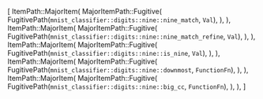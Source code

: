 [
    ItemPath::MajorItem(
        MajorItemPath::Fugitive(
            FugitivePath(`mnist_classifier::digits::nine::nine_match`, `Val`),
        ),
    ),
    ItemPath::MajorItem(
        MajorItemPath::Fugitive(
            FugitivePath(`mnist_classifier::digits::nine::nine_match_refine`, `Val`),
        ),
    ),
    ItemPath::MajorItem(
        MajorItemPath::Fugitive(
            FugitivePath(`mnist_classifier::digits::nine::is_nine`, `Val`),
        ),
    ),
    ItemPath::MajorItem(
        MajorItemPath::Fugitive(
            FugitivePath(`mnist_classifier::digits::nine::downmost`, `FunctionFn`),
        ),
    ),
    ItemPath::MajorItem(
        MajorItemPath::Fugitive(
            FugitivePath(`mnist_classifier::digits::nine::big_cc`, `FunctionFn`),
        ),
    ),
]